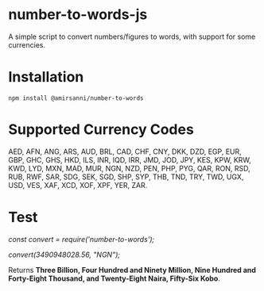 # number-to-words-js
A simple script to convert numbers/figures to words, with support for some currencies.

# Installation
```
npm install @amirsanni/number-to-words
```


# Supported Currency Codes
AED, AFN, ANG, ARS, AUD, BRL, CAD, CHF, CNY, DKK, DZD, EGP, EUR, GBP, GHC, GHS, HKD, ILS, INR, IQD, IRR, JMD, JOD, JPY, KES, KPW, KRW, KWD, LYD, MXN, MAD, MUR, NGN, NZD, PEN, PHP, PYG, QAR, RON, RSD, RUB, RWF, SAR, SDG, SEK, SGD, SHP, SYP, THB, TND, TRY, TWD, UGX, USD, VES, XAF, XCD, XOF, XPF, YER, ZAR.


# Test
_const convert = require('number-to-words');_

_convert(3490948028.56, "NGN");_

Returns **Three Billion, Four Hundred and Ninety Million, Nine Hundred and Forty-Eight Thousand, and Twenty-Eight Naira, Fifty-Six Kobo**.